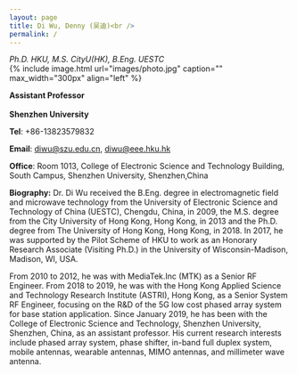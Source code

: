 ```yaml
---
layout: page
title: Di Wu, Denny (吴迪)<br />
permalink: /
---
```

*Ph.D. HKU, M.S. CityU(HK), B.Eng. UESTC*<br />
{% include image.html url="images/photo.jpg" caption="" max_width="300px" align="left" %}

**Assistant Professor**<br />   
**Shenzhen University**<br />  

**Tel**: +86-13823579832<br /> 

**Email**: diwu@szu.edu.cn, diwu@eee.hku.hk<br /> 
   
**Office**: Room 1013, College of Electronic Science and Technology Building, South Campus, Shenzhen University, Shenzhen,China    

**Biography:**
Dr. Di Wu received the B.Eng. degree in electromagnetic field and microwave technology from the University of Electronic Science and Technology of China (UESTC), Chengdu, China, in 2009, the M.S. degree from the City University of Hong Kong, Hong Kong, in 2013 and the Ph.D. degree from The University of Hong Kong, Hong Kong, in 2018. In 2017, he was supported by the Pilot Scheme of HKU to work as an Honorary Research Associate (Visiting Ph.D.) in the University of Wisconsin-Madison, Madison, WI, USA. 

From 2010 to 2012, he was with MediaTek.Inc (MTK) as a Senior RF Engineer. From  2018 to 2019, he was with the Hong Kong Applied Science and Technology Research Institute (ASTRI), Hong Kong, as a Senior System RF Engineer,  focusing on the R&D of the 5G low cost phased array system for base station application. Since January 2019, he has been with the College of Electronic Science and Technology, Shenzhen University, Shenzhen, China, as an assistant professor. His current research interests include phased array system, phase shifter, in-band full duplex system, mobile antennas, wearable antennas, MIMO antennas, and millimeter wave antenna.

